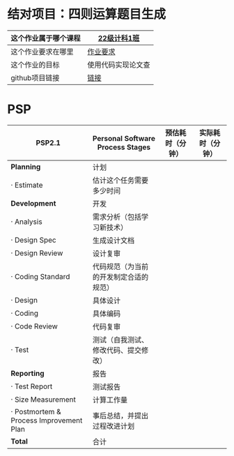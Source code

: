 # 结对项目：四则运算题目生成
| 这个作业属于哪个课程 | [22级计科1班](https://edu.cnblogs.com/campus/gdgy/CSGrade22-12) |
| -------------------- | ------------------------------------------------------------ |
| 这个作业要求在哪里   | [作业要求](https://edu.cnblogs.com/campus/gdgy/CSGrade22-12/homework/13221) |
| 这个作业的目标       | 使用代码实现论文查                                           |
| github项目链接       | [链接](https://github.com/wankaiyi/Fuck_RuanGong)                 |

# PSP

| PSP2.1                                  | Personal Software Process Stages | 预估耗时（分钟） | 实际耗时（分钟） |
|-----------------------------------------|----------------------------------|----------|----------|
| **Planning**                            | 计划                               |        |        |
| · Estimate                              | 估计这个任务需要多少时间                     |        |        |
| **Development**                         | 开发                               |       |       |
| · Analysis                              | 需求分析（包括学习新技术）                    |        |        |
| · Design Spec                           | 生成设计文档                           |        |        |
| · Design Review                         | 设计复审                             |        |        |
| · Coding Standard                       | 代码规范（为当前的开发制定合适的规范）              |        |        |
| · Design                                | 具体设计                             |        |        |
| · Coding                                | 具体编码                             |        |        |
| · Code Review                           | 代码复审                             |        |        |
| · Test                                  | 测试（自我测试、修改代码、提交修改）               |        |        |
| **Reporting**                           | 报告                               |       |       |
| · Test Report                           | 测试报告                             |        |        |
| · Size Measurement                      | 计算工作量                            |        |        |
| · Postmortem & Process Improvement Plan | 事后总结，并提出过程改进计划                   |        |        |
| **Total**                               | 合计                               |       |       |
